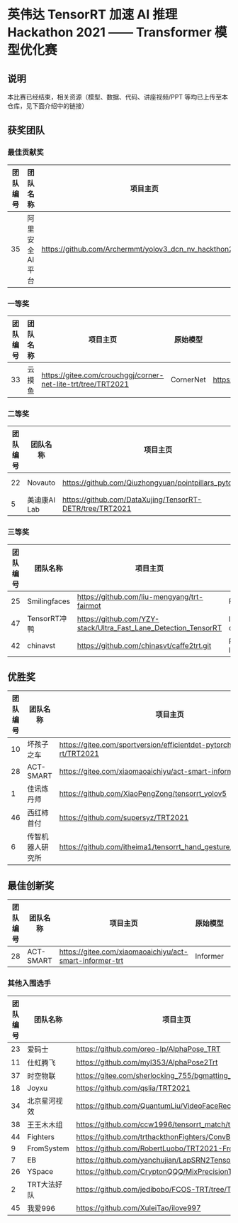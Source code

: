 # 英伟达 TensorRT 加速 AI 推理 Hackathon 2021 —— Transformer 模型优化赛

## 说明

本比赛已经结束，相关资源（模型、数据、代码、讲座视频/PPT 等均已上传至本仓库，见下面介绍中的链接）

## 获奖团队

### 最佳贡献奖

| 团队编号 | 团队名称       | 项目主页                                                | 原始模型 | 证书                                            | 提取码 |
| -------- | -------------- | ------------------------------------------------------- | -------- | ----------------------------------------------- | ------ |
| 35       | 阿里安全AI平台 | https://github.com/Archermmt/yolov3_dcn_nv_hackthon2021 | yolo v3  | https://pan.baidu.com/s/14gyrKVsCcIRiHDBlWsPyXg | 8jlb   |

### 一等奖
| 团队编号 | 团队名称 | 项目主页                                                     | 原始模型  | 证书                                            | 提取码 |
| -------- | -------- | ------------------------------------------------------------ | --------- | ----------------------------------------------- | ------ |
| 33       | 云摸鱼   | https://gitee.com/crouchggj/corner-net-lite-trt/tree/TRT2021 | CornerNet | https://pan.baidu.com/s/1XZ7LuF8Gvv3zOIGnn9H9Bg | gzmu   |

### 二等奖

| 团队编号 | 团队名称     | 项目主页                                                 | 原始模型     | 证书                                            | 提取码 |
| -------- | ------------ | -------------------------------------------------------- | ------------ | ----------------------------------------------- | ------ |
| 22       | Novauto      | https://github.com/Qiuzhongyuan/pointpillars_pytorch_trt | PointPillars | https://pan.baidu.com/s/1V9-BPNp4CxNIOpoxEhkiFw | t1zp   |
| 5        | 美迪康AI Lab | https://github.com/DataXujing/TensorRT-DETR/tree/TRT2021 | DETR         | https://pan.baidu.com/s/1JlYyJVTt6EJUIN1_UbhQDw | dlm5   |

### 三等奖

| 团队编号 | 团队名称     | 项目主页                                                     | 原始模型       | 证书                                            | 提取码 |
| -------- | ------------ | ------------------------------------------------------------ | -------------- | ----------------------------------------------- | ------ |
| 25       | Smilingfaces | https://github.com/liu-mengyang/trt-fairmot                  | FairMOT        | https://pan.baidu.com/s/1cNBC9ZGMaeFWqwVsnC4Akw | 1u0n   |
| 47       | TensorRT冲鸭 | https://github.com/YZY-stack/Ultra_Fast_Lane_Detection_TensorRT | lane detection | https://pan.baidu.com/s/1UI7zD3NMYo2icaRUvSTpBg | 37ty   |
| 42       | chinavst     | https://github.com/chinasvt/caffe2trt.git                    | ResNet50-IBN-A | https://pan.baidu.com/s/1Ceyp1PlpLJ-5BezQGkgR-A | 80em   |

## 优胜奖

| 团队编号 | 团队名称         | 项目主页                                                     | 原始模型                | 证书                                            | 提取码 |
| -------- | ---------------- | ------------------------------------------------------------ | ----------------------- | ----------------------------------------------- | ------ |
| 10       | 坏孩子之车       | https://gitee.com/sportversion/efficientdet-pytorch2t-tensor-rt/TRT2021 | EfficientNet + DeepSort | https://pan.baidu.com/s/15cS6Dn6L1psWJKK3TmcPjw | yyfx   |
| 28       | ACT-SMART        | https://gitee.com/xiaomaoaichiyu/act-smart-informer-trt      | Informer                | https://pan.baidu.com/s/1DMuz1LxEzyTwcV-7GGaVTA | q86a   |
| 1        | 佳讯炼丹师       | https://github.com/XiaoPengZong/tensorrt_yolov5              | yolo v5                 | https://pan.baidu.com/s/1-m8EZrqn8OzdwJiVfsbiKw | ok9y   |
| 46       | 西红柿首付       | https://github.com/supersyz/TRT2021                          | PanopticFCN             | https://pan.baidu.com/s/1ZHpRzi60tK0YEnURbQB-_Q | s3nd   |
| 6        | 传智机器人研究所 | https://github.com/itheima1/tensorrt_hand_gesture/tree/TRT2021 | yolov5                  | https://pan.baidu.com/s/169_ks8XQBmDB5qL9URdHYA | abwd   |

## 最佳创新奖

| 团队编号 | 团队名称  | 项目主页                                                | 原始模型 | 证书                                             | 提取码 |
| -------- | --------- | ------------------------------------------------------- | -------- | ------------------------------------------------ | ------ |
| 28       | ACT-SMART | https://gitee.com/xiaomaoaichiyu/act-smart-informer-trt | Informer | /https://pan.baidu.com/s/1DMuz1LxEzyTwcV-7GGaVTA | q86a   |

### 其他入围选手

| 团队编号 | 团队名称     | 项目主页                                               | 原始模型                            | 证书                                            | 提取码 |
| -------- | ------------ | ------------------------------------------------------ | ----------------------------------- | ----------------------------------------------- | ------ |
| 23       | 爱码士       | https://github.com/oreo-lp/AlphaPose_TRT               | AlphaPose                           | https://pan.baidu.com/s/1Uyrv4OSUplYRIGzFyYLTLg | arab   |
| 11       | 仕虹腾飞     | https://github.com/myl353/AlphaPose2Trt                | AlphaPose                           | https://pan.baidu.com/s/1TlvWkYGqzqz5gWXia1uLnA | x81o   |
| 37       | 时空物联     | https://gitee.com/sherlocking_755/bgmatting_trt        | BackgroundMattingV2                 | https://pan.baidu.com/s/1JnFRF2hxNfi-xBeBXTZ82w | k8u3   |
| 18       | Joyxu        | https://github.com/qslia/TRT2021                       | Scaled yolov4                       | https://pan.baidu.com/s/1eL_EqbsO0SsLifkKL5j74Q | eaxz   |
| 34       | 北京星河视效 | https://github.com/QuantumLiu/VideoFaceRecog_TRT       | retinaface，arcface（基于resnet50） | https://pan.baidu.com/s/1ydER8wkt_VEfcFHYS6I7WA | juk3   |
| 38       | 王王木木组   | https://github.com/ccw1996/tensorrt_match/tree/TRT2021 | YOLOF                               | https://pan.baidu.com/s/1mPYuwXPU1gX68dntOOw0Wg | h4xy   |
| 44       | Fighters     | https://github.com/trthackthonFighters/ConvBert        | ConvBERT                            | https://pan.baidu.com/s/1SU6j6RAghe6N-5ASZS3wWQ | 5car   |
| 9        | FromSystem   | https://github.com/RobertLuobo/TRT2021-FromSystem      | OpenPose                            | https://pan.baidu.com/s/1Y5FEmqeMzTVfTeyJDrEznQ | gili   |
| 7        | EB           | https://github.com/yanchujian/LapSRN2TensorRT_TRT2021  | LapSRN                              | https://pan.baidu.com/s/1ZjcAngqJ1RCpzEWfkUp0Fw | sstp   |
| 26       | YSpace       | https://github.com/CryptonQQQ/MixPrecisionTrt          | YOLO v5                             | https://pan.baidu.com/s/1AMiI1Lg7IrtnVGuQ4PKlYw | 0gtm   |
| 2        | TRT大法好队  | https://github.com/jedibobo/FCOS-TRT/tree/TRT2021      | FCOS或CenterNet                     | https://pan.baidu.com/s/1egBjP41zi4ypwhBpvGL85Q | 2yrj   |
| 45       | 我爱996      | https://github.com/XuleiTao/ilove997                   | FPN+Faster-rcnn                     | https://pan.baidu.com/s/1Yyp4R3PZumRLOhmycS_ijA | 7z0m   |
